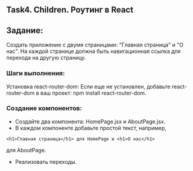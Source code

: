 ## Task4. Children. Роутинг в React

## Задание: 
Создать приложение с двумя страницами: "Главная страница" и "О нас". На каждой странице должна быть навигационная ссылка для перехода на другую страницу.

### Шаги выполнения:
Установка react-router-dom:
Если еще не установлен, добавьте react-router-dom в ваш проект: npm install react-router-dom.

### Создание компонентов:
* Создайте два компонента: HomePage.jsx и AboutPage.jsx.
* В каждом компоненте добавьте простой текст, например, 
```
<h1>Главная страница</h1> для HomePage и <h1>О нас</h1>
```
 для AboutPage.
* Реализовать переходы.